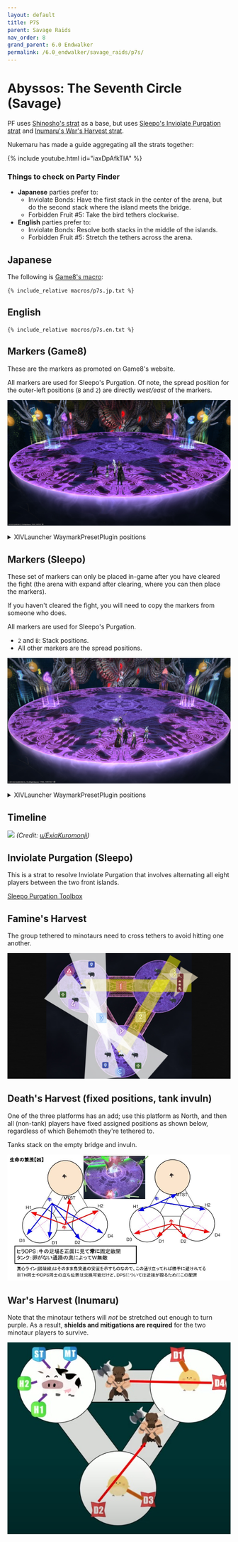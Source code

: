 ```yaml
---
layout: default
title: P7S
parent: Savage Raids
nav_order: 8
grand_parent: 6.0 Endwalker
permalink: /6.0_endwalker/savage_raids/p7s/
---
```


# Abyssos: The Seventh Circle (Savage)

PF uses [Shinosho's strat](https://youtu.be/JOMBTuWf-j8) as a base, but uses  [Sleepo's Inviolate Purgation strat](https://ff14.toolboxgaming.space/?id=339073562612661&preview=1) and [Inumaru's War's Harvest strat](#wars-harvest-inumaru).

Nukemaru has made a guide aggregating all the strats together:

{% include youtube.html id="iaxDpAfkTIA" %}

### Things to check on Party Finder

- **Japanese** parties prefer to:
  - Inviolate Bonds: Have the first stack in the center of the arena, but do the second stack where the island meets the bridge.
  - Forbidden Fruit #5: Take the bird tethers clockwise.
- **English** parties prefer to:
  - Inviolate Bonds: Resolve both stacks in the middle of the islands.
  - Forbidden Fruit #5: Stretch the tethers across the arena.

## Japanese

The following is [Game8's macro](https://game8.jp/ff14/479465):
```
{% include_relative macros/p7s.jp.txt %}
```

## English
```
{% include_relative macros/p7s.en.txt %}
```

## Markers (Game8)

These are the markers as promoted on Game8's website.

All markers are used for Sleepo's Purgation. Of note, the spread position for the outer-left positions (`B` and `2`) are directly *west/east* of the markers.

![](images/markers_game8.jpg)
<details markdown=block>
<summary>XIVLauncher WaymarkPresetPlugin positions</summary>

```json
{"Name":"P7S (Game8)","MapID":877,"A":{"X":114.29,"Y":0.0,"Z":86.151,"ID":0,"Active":true},"B":{"X":119.543,"Y":0.0,"Z":96.25,"ID":1,"Active":true},"C":{"X":114.29,"Y":0.0,"Z":100.75,"ID":2,"Active":true},"D":{"X":114.29,"Y":0.0,"Z":91.75,"ID":3,"Active":true},"One":{"X":85.71,"Y":0.0,"Z":86.151,"ID":4,"Active":true},"Two":{"X":80.457,"Y":0.0,"Z":96.25,"ID":5,"Active":true},"Three":{"X":85.71,"Y":0.0,"Z":100.75,"ID":6,"Active":true},"Four":{"X":85.71,"Y":0.0,"Z":91.75,"ID":7,"Active":true}}
```

</details>

## Markers (Sleepo)

These set of markers can only be placed in-game after you have cleared the fight (the arena with expand after clearing, where you can then place the markers).

If you haven't cleared the fight, you will need to copy the markers from someone who does.

All markers are used for Sleepo's Purgation.

- `2` and `B`: Stack positions.
- All other markers are the spread positions.

![](images/markers_sleepo.jpg)
<details markdown=block>
<summary>XIVLauncher WaymarkPresetPlugin positions</summary>

```json
{"Name":"P7S (Sleepo)","MapID":877,"A":{"X":114.29,"Y":0.0,"Z":82.75,"ID":0,"Active":true},"B":{"X":122.084,"Y":0.0,"Z":87.25,"ID":1,"Active":true},"C":{"X":122.0842,"Y":0.0,"Z":96.25,"ID":2,"Active":true},"D":{"X":114.29,"Y":0.0,"Z":100.75,"ID":3,"Active":true},"One":{"X":85.71,"Y":0.0,"Z":82.75,"ID":4,"Active":true},"Two":{"X":77.915,"Y":0.0,"Z":87.25,"ID":5,"Active":true},"Three":{"X":77.915,"Y":0.0,"Z":96.25,"ID":6,"Active":true},"Four":{"X":85.71,"Y":0.0,"Z":100.75,"ID":7,"Active":true}}
```

</details>

## Timeline
![](https://preview.redd.it/gvazt7d9ngm91.png?width=1718&format=png&auto=webp&s=c04fcb786ac3df24733e4136cda2e927cf2727ce)
*(Credit: [u/ExiaKuromonji](https://www.reddit.com/r/ffxiv/comments/x891mn/p7s_timeline/))*

## Inviolate Purgation (Sleepo)

This is a strat to resolve Inviolate Purgation that involves alternating all eight players between the two front islands.

[Sleepo Purgation Toolbox](https://ff14.toolboxgaming.space/?id=339073562612661&preview=1)

## Famine's Harvest

The group tethered to minotaurs need to cross tethers to avoid hitting one another.

![](images/famines_harvest.jpg)

## Death's Harvest (fixed positions, tank invuln)

One of the three platforms has an add; use this platform as North, and then all (non-tank) players have fixed assigned positions as shown below, regardless of which Behemoth they're tethered to.

Tanks stack on the empty bridge and invuln.

![](images/deaths_harvest.jpg)

## War's Harvest (Inumaru)

Note that the minotaur tethers will *not* be stretched out enough to turn purple. As a result, **shields and mitigations are required** for the two minotaur players to survive.

![](images/wars_harvest.jpg)
